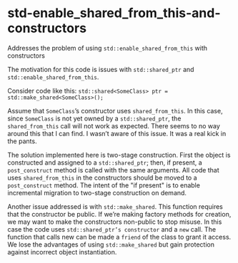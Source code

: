 # std-enable_shared_from_this-and-constructors
Addresses the problem of using `std::enable_shared_from_this` with constructors

The motivation for this code is issues with `std::shared_ptr` and
`std::enable_shared_from_this`.

Consider code like this:
  `std::shared<SomeClass> ptr = std::make_shared<SomeClass>();`

Assume that `SomeClass`’s constructor uses `shared_from_this`. In this case, since
`SomeClass` is not yet owned by a `std::shared_ptr`, the `shared_from_this` call will
not work as expected. There seems to no way around this that I can find.
I wasn’t aware of this issue. It was a real kick in the pants.

The solution implemented here is two-stage construction. First the object is
constructed and assigned to a `std::shared_ptr`; then, if present, a
`post_construct` method is called with the same arguments. All code that uses
`shared_from_this` in the constructors should be moved to a `post_construct` method.
The intent of the "if present" is to enable incremental migration to two-stage
construction on demand.

Another issue addressed is with `std::make_shared`. This function requires that
the constructor be public. If we’re making factory methods for creation, we may
want to make the constructors non-public to stop misuse. In this case the code
uses `std::shared_ptr’s constructor` and a `new` call. The function that calls new
can be made a `friend` of the class to grant it access. We lose the advantages of
using `std::make_shared` but gain protection against incorrect object
instantiation.
